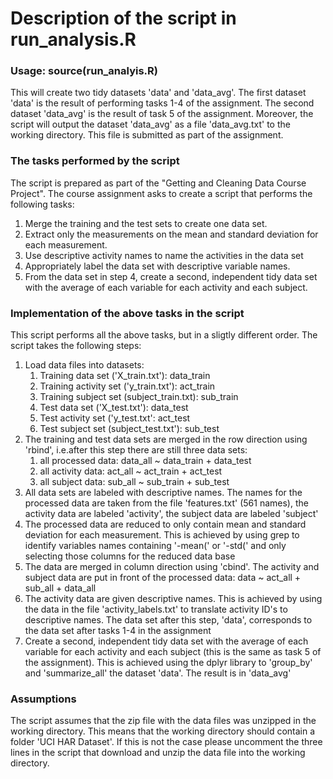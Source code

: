 # Description of the script in run_analysis.R 

### Usage: source(run_analyis.R) 
This will create two tidy datasets 'data' and 'data_avg'. The first dataset
'data' is the result of performing tasks 1-4 of the assignment. The second
dataset 'data_avg' is the result of task 5 of the assignment. Moreover, the
script will output the dataset 'data_avg' as a file 'data_avg.txt' to the
working directory. This file is submitted as part of the assignment. 

### The tasks performed by the script 
The script is prepared as part of the "Getting and Cleaning Data Course Project".
The course assignment asks to create a script that performs the following tasks: 
  1) Merge the training and the test sets to create one data set.
  2) Extract only the measurements on the mean and standard deviation for 
     each measurement.
  3) Use descriptive activity names to name the activities in the data set
  4) Appropriately label the data set with descriptive variable names.
  5) From the data set in step 4, create a second, independent 
     tidy data set with the average of each variable for each activity and
     each subject. 
     
### Implementation of the above tasks in the script
     
This script performs all the above tasks, but in a sligtly different order.
The script takes the following steps:
  1) Load data files into datasets: 
        1) Training data set ('X_train.txt'):    data_train
        2) Training activity set ('y_train.txt'):  act_train
        3) Training subject set (subject_train.txt): sub_train
        4) Test data set ('X_test.txt'):        data_test
        5) Test activity set ('y_test.txt':    act_test
        6) Test subject set (subject_test.txt'):     sub_test
  2) The training and test data sets are merged in the row direction using 'rbind',
     i.e.after this step there are still three data sets:
        1) all processed data: data_all ~ data_train + data_test
        2) all activity data:  act_all  ~ act_train  + act_test
        3) all subject data:   sub_all  ~ sub_train  + sub_test
  3) All data sets are labeled with descriptive names. The names for the
     processed data are taken from the file 'features.txt' (561 names),
     the activity data are labeled 'activity', the subject data are labeled 'subject'
  4) The processed data are reduced to only contain mean and standard
     deviation for each measurement. This is achieved by using grep to identify
     variables names containing '-mean(' or '-std(' and only selecting those
     columns for the reduced data base
  5) The data are merged in column direction using 'cbind'. The activity and subject data
     are put in front of the processed data: data ~ act_all + sub_all + data_all
  6) The activity data are given descriptive names. This is achieved by using
     the data in the file 'activity_labels.txt' to translate activity ID's to
     descriptive names. 
     The data set after this step, 'data', corresponds to the data set after tasks 1-4
     in the assignment
  7) Create a second, independent tidy data set with the average of each variable
     for each activity and each subject (this is the same as task 5 of the
     assignment). This is achieved using the dplyr library to 'group_by' and 'summarize_all'
     the dataset 'data'. The result is in 'data_avg'

### Assumptions 
The script assumes that the zip file with the data files was unzipped in the working directory.
This means that the working directory should contain a folder 'UCI HAR Dataset'. If this is not
the case please uncomment the three lines in the script that download and unzip the data file into
the working directory.
